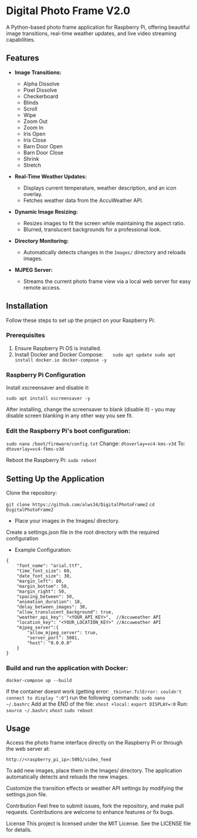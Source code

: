 # Digital Photo Frame V2.0

A Python-based photo frame application for Raspberry Pi, offering beautiful image transitions, real-time weather updates, and live video streaming capabilities.

## Features

- **Image Transitions:**
  - Alpha Dissolve
  - Pixel Dissolve
  - Checkerboard
  - Blinds
  - Scroll
  - Wipe
  - Zoom Out
  - Zoom In
  - Iris Open
  - Iris Close
  - Barn Door Open
  - Barn Door Close
  - Shrink
  - Stretch

- **Real-Time Weather Updates:**
  - Displays current temperature, weather description, and an icon overlay.
  - Fetches weather data from the AccuWeather API.

- **Dynamic Image Resizing:**
  - Resizes images to fit the screen while maintaining the aspect ratio.
  - Blurred, translucent backgrounds for a professional look.

- **Directory Monitoring:**
  - Automatically detects changes in the `Images/` directory and reloads images.

- **MJPEG Server:**
  - Streams the current photo frame view via a local web server for easy remote access.

## Installation

Follow these steps to set up the project on your Raspberry Pi:

### Prerequisites

1. Ensure Raspberry Pi OS is installed.
2. Install Docker and Docker Compose:
`   sudo apt update
   sudo apt install docker.io docker-compose -y`

### Raspberry Pi Configuration
Install xscreensaver and disable it:

`sudo apt install xscreensaver -y`

After installing, change the screensaver to blank (disable it) - you may disable screen blanking in any other way you see fit. 


### Edit the Raspberry Pi's boot configuration:
```sudo nano /boot/firmware/config.txt```
Change:
`dtoverlay=vc4-kms-v3d`
To:
`dtoverlay=vc4-fkms-v3d`

Reboot the Raspberry Pi:
`sudo reboot`

## Setting Up the Application
Clone the repository:

`git clone https://github.com/alws34/DigitalPhotoFrame2`
`cd DigitalPhotoFrame2`

- Place your images in the Images/ directory.

Create a settings.json file in the root directory with the required configuration
* Example Configuration:
```  
{
    "font_name": "arial.ttf",
    "time_font_size": 60,
    "date_font_size": 30,
    "margin_left": 80,
    "margin_bottom": 50,
    "margin_right": 50,
    "spacing_between": 50,
    "animation_duration": 10,
    "delay_between_images": 30,
    "allow_translucent_background": true,
    "weather_api_key": "<YOUR_API_KEY>",  //Accuweather API
    "location_key": "<YOUR_LOCATION_KEY>" //Accuweather API
    "mjpeg_server":{
        "allow_mjpeg_server": true,
        "server_port": 5001,
        "host": "0.0.0.0"
    }
}
```


### Build and run the application with Docker:

`docker-compose up --build`

If the container doesnt work (getting error: `_tkinter.TclError: couldn't connect to display ":0"`)
run the following commands: 
`sudo nano ~/.bashrc`
Add at the END of the file: 
`xhost +local:`
`export DISPLAY=:0`
Run: 
`source ~/.bashrc`
`xhost`
`sudo reboot`


## Usage
Access the photo frame interface directly on the Raspberry Pi or through the web server at:

`http://<raspberry_pi_ip>:5001/video_feed`

To add new images, place them in the Images/ directory. The application automatically detects and reloads the new images.

Customize the transition effects or weather API settings by modifying the settings.json file.

Contribution
Feel free to submit issues, fork the repository, and make pull requests. Contributions are welcome to enhance features or fix bugs.

License
This project is licensed under the MIT License. See the LICENSE file for details.
